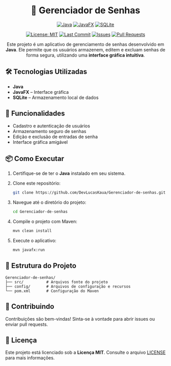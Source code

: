 <div align="center">
<h1>🔐 Gerenciador de Senhas</h1>

[![Java](https://img.shields.io/badge/Java-ED8B00?logo=java&logoColor=white)](https://www.java.com/)
[![JavaFX](https://img.shields.io/badge/JavaFX-1a73e8?logo=oracle&logoColor=white)](https://openjfx.io/)
[![SQLite](https://img.shields.io/badge/SQLite-003B57?logo=sqlite&logoColor=white)](https://sqlite.org/index.html)

[![License: MIT](https://img.shields.io/github/license/DevLucasKaua/Gerenciador-de-senhas.svg)](LICENSE)
[![Last Commit](https://img.shields.io/github/last-commit/DevLucasKaua/Gerenciador-de-senhas.svg)](https://github.com/DevLucasKaua/Gerenciador-de-senhas/commits/main)
[![Issues](https://img.shields.io/github/issues/DevLucasKaua/Gerenciador-de-senhas.svg)](https://github.com/DevLucasKaua/Gerenciador-de-senhas/issues)
[![Pull Requests](https://img.shields.io/github/issues-pr/DevLucasKaua/Gerenciador-de-senhas.svg)](https://github.com/DevLucasKaua/Gerenciador-de-senhas/pulls)

<p>Este projeto é um aplicativo de gerenciamento de senhas desenvolvido em <strong>Java</strong>.  
Ele permite que os usuários armazenem, editem e excluam senhas de forma segura, utilizando uma <strong>interface gráfica intuitiva</strong>.</p>

</div>


## 🛠️ Tecnologias Utilizadas

- **Java**
- **JavaFX** – Interface gráfica
- **SQLite** – Armazenamento local de dados


## 🚀 Funcionalidades

- Cadastro e autenticação de usuários
- Armazenamento seguro de senhas
- Edição e exclusão de entradas de senha
- Interface gráfica amigável


## 📦 Como Executar

1. Certifique-se de ter o **Java** instalado em seu sistema.
2. Clone este repositório:
   ```bash
   git clone https://github.com/DevLucasKaua/Gerenciador-de-senhas.git
    ````

3. Navegue até o diretório do projeto:

   ```bash
   cd Gerenciador-de-senhas
   ```
4. Compile o projeto com Maven:

   ```bash
   mvn clean install
   ```
5. Execute o aplicativo:

   ```bash
   mvn javafx:run
   ```



## 📁 Estrutura do Projeto

```
Gerenciador-de-senhas/
├── src/          # Arquivos fonte do projeto
├── config/       # Arquivos de configuração e recursos
└── pom.xml       # Configuração do Maven
```


## 🤝 Contribuindo

Contribuições são bem-vindas!
Sinta-se à vontade para abrir issues ou enviar pull requests.


## 📄 Licença

Este projeto está licenciado sob a **Licença MIT**.
Consulte o arquivo [LICENSE](LICENSE) para mais informações.

